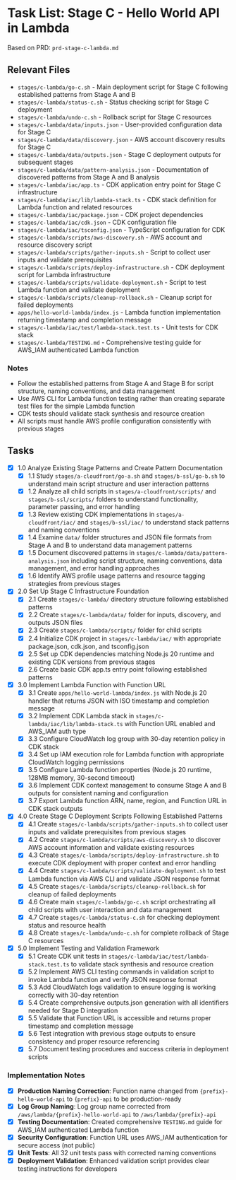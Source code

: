 # Task List: Stage C - Hello World API in Lambda

Based on PRD: `prd-stage-c-lambda.md`

## Relevant Files

- `stages/c-lambda/go-c.sh` - Main deployment script for Stage C following established patterns from Stage A and B
- `stages/c-lambda/status-c.sh` - Status checking script for Stage C deployment
- `stages/c-lambda/undo-c.sh` - Rollback script for Stage C resources
- `stages/c-lambda/data/inputs.json` - User-provided configuration data for Stage C
- `stages/c-lambda/data/discovery.json` - AWS account discovery results for Stage C
- `stages/c-lambda/data/outputs.json` - Stage C deployment outputs for subsequent stages
- `stages/c-lambda/data/pattern-analysis.json` - Documentation of discovered patterns from Stage A and B analysis
- `stages/c-lambda/iac/app.ts` - CDK application entry point for Stage C infrastructure
- `stages/c-lambda/iac/lib/lambda-stack.ts` - CDK stack definition for Lambda function and related resources
- `stages/c-lambda/iac/package.json` - CDK project dependencies
- `stages/c-lambda/iac/cdk.json` - CDK configuration file
- `stages/c-lambda/iac/tsconfig.json` - TypeScript configuration for CDK
- `stages/c-lambda/scripts/aws-discovery.sh` - AWS account and resource discovery script
- `stages/c-lambda/scripts/gather-inputs.sh` - Script to collect user inputs and validate prerequisites
- `stages/c-lambda/scripts/deploy-infrastructure.sh` - CDK deployment script for Lambda infrastructure
- `stages/c-lambda/scripts/validate-deployment.sh` - Script to test Lambda function and validate deployment
- `stages/c-lambda/scripts/cleanup-rollback.sh` - Cleanup script for failed deployments
- `apps/hello-world-lambda/index.js` - Lambda function implementation returning timestamp and completion message
- `stages/c-lambda/iac/test/lambda-stack.test.ts` - Unit tests for CDK stack
- `stages/c-lambda/TESTING.md` - Comprehensive testing guide for AWS_IAM authenticated Lambda function

### Notes

- Follow the established patterns from Stage A and Stage B for script structure, naming conventions, and data management
- Use AWS CLI for Lambda function testing rather than creating separate test files for the simple Lambda function
- CDK tests should validate stack synthesis and resource creation
- All scripts must handle AWS profile configuration consistently with previous stages

## Tasks

- [x] 1.0 Analyze Existing Stage Patterns and Create Pattern Documentation
  - [x] 1.1 Study `stages/a-cloudfront/go-a.sh` and `stages/b-ssl/go-b.sh` to understand main script structure and user interaction patterns
  - [x] 1.2 Analyze all child scripts in `stages/a-cloudfront/scripts/` and `stages/b-ssl/scripts/` folders to understand functionality, parameter passing, and error handling
  - [x] 1.3 Review existing CDK implementations in `stages/a-cloudfront/iac/` and `stages/b-ssl/iac/` to understand stack patterns and naming conventions
  - [x] 1.4 Examine `data/` folder structures and JSON file formats from Stage A and B to understand data management patterns
  - [x] 1.5 Document discovered patterns in `stages/c-lambda/data/pattern-analysis.json` including script structure, naming conventions, data management, and error handling approaches
  - [x] 1.6 Identify AWS profile usage patterns and resource tagging strategies from previous stages

- [x] 2.0 Set Up Stage C Infrastructure Foundation
  - [x] 2.1 Create `stages/c-lambda/` directory structure following established patterns
  - [x] 2.2 Create `stages/c-lambda/data/` folder for inputs, discovery, and outputs JSON files
  - [x] 2.3 Create `stages/c-lambda/scripts/` folder for child scripts
  - [x] 2.4 Initialize CDK project in `stages/c-lambda/iac/` with appropriate package.json, cdk.json, and tsconfig.json
  - [x] 2.5 Set up CDK dependencies matching Node.js 20 runtime and existing CDK versions from previous stages
  - [x] 2.6 Create basic CDK app.ts entry point following established patterns

- [x] 3.0 Implement Lambda Function with Function URL
  - [x] 3.1 Create `apps/hello-world-lambda/index.js` with Node.js 20 handler that returns JSON with ISO timestamp and completion message
  - [x] 3.2 Implement CDK Lambda stack in `stages/c-lambda/iac/lib/lambda-stack.ts` with Function URL enabled and AWS_IAM auth type
  - [x] 3.3 Configure CloudWatch log group with 30-day retention policy in CDK stack
  - [x] 3.4 Set up IAM execution role for Lambda function with appropriate CloudWatch logging permissions
  - [x] 3.5 Configure Lambda function properties (Node.js 20 runtime, 128MB memory, 30-second timeout)
  - [x] 3.6 Implement CDK context management to consume Stage A and B outputs for consistent naming and configuration
  - [x] 3.7 Export Lambda function ARN, name, region, and Function URL in CDK stack outputs

- [x] 4.0 Create Stage C Deployment Scripts Following Established Patterns
  - [x] 4.1 Create `stages/c-lambda/scripts/gather-inputs.sh` to collect user inputs and validate prerequisites from previous stages
  - [x] 4.2 Create `stages/c-lambda/scripts/aws-discovery.sh` to discover AWS account information and validate existing resources
  - [x] 4.3 Create `stages/c-lambda/scripts/deploy-infrastructure.sh` to execute CDK deployment with proper context and error handling
  - [x] 4.4 Create `stages/c-lambda/scripts/validate-deployment.sh` to test Lambda function via AWS CLI and validate JSON response format
  - [x] 4.5 Create `stages/c-lambda/scripts/cleanup-rollback.sh` for cleanup of failed deployments
  - [x] 4.6 Create main `stages/c-lambda/go-c.sh` script orchestrating all child scripts with user interaction and data management
  - [x] 4.7 Create `stages/c-lambda/status-c.sh` for checking deployment status and resource health
  - [x] 4.8 Create `stages/c-lambda/undo-c.sh` for complete rollback of Stage C resources

- [x] 5.0 Implement Testing and Validation Framework
  - [x] 5.1 Create CDK unit tests in `stages/c-lambda/iac/test/lambda-stack.test.ts` to validate stack synthesis and resource creation
  - [x] 5.2 Implement AWS CLI testing commands in validation script to invoke Lambda function and verify JSON response format
  - [x] 5.3 Add CloudWatch logs validation to ensure logging is working correctly with 30-day retention
  - [x] 5.4 Create comprehensive outputs.json generation with all identifiers needed for Stage D integration
  - [x] 5.5 Validate that Function URL is accessible and returns proper timestamp and completion message
  - [x] 5.6 Test integration with previous stage outputs to ensure consistency and proper resource referencing
  - [x] 5.7 Document testing procedures and success criteria in deployment scripts

### Implementation Notes

- [x] **Production Naming Correction**: Function name changed from `{prefix}-hello-world-api` to `{prefix}-api` to be production-ready
- [x] **Log Group Naming**: Log group name corrected from `/aws/lambda/{prefix}-hello-world-api` to `/aws/lambda/{prefix}-api`
- [x] **Testing Documentation**: Created comprehensive `TESTING.md` guide for AWS_IAM authenticated Lambda function
- [x] **Security Configuration**: Function URL uses AWS_IAM authentication for secure access (not public)
- [x] **Unit Tests**: All 32 unit tests pass with corrected naming conventions
- [x] **Deployment Validation**: Enhanced validation script provides clear testing instructions for developers 